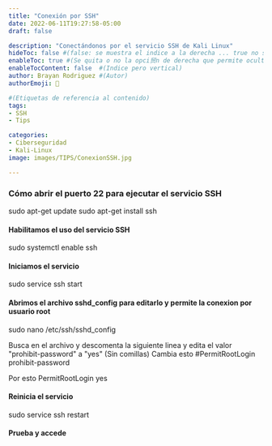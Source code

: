 ```yaml
---
title: "Conexión por SSH"
date: 2022-06-11T19:27:58-05:00
draft: false

description: "Conectándonos por el servicio SSH de Kali Linux"
hideToc: false #(false: se muestra el indice a la derecha ... true no se muestra)
enableToc: true #(Se quita o no la opci贸n de derecha que permite ocultar o no)
enableTocContent: false  #(Indice pero vertical)
author: Brayan Rodriguez #(Autor)
authorEmoji: 👺

#(Etiquetas de referencia al contenido)
tags:
- SSH
- Tips

categories:
- Ciberseguridad
- Kali-Linux
image: images/TIPS/ConexionSSH.jpg

---
```


### Cómo abrir el puerto 22 para ejecutar el servicio SSH

sudo apt-get update
sudo apt-get install ssh 

#### Habilitamos el uso del servicio SSH 
sudo systemctl enable ssh

#### Iniciamos el servicio
sudo service ssh start

#### Abrimos el archivo sshd_config para editarlo y permite la conexion por usuario root
sudo nano /etc/ssh/sshd_config

Busca en el archivo y descomenta la siguiente linea y edita el valor "prohibit-password" a "yes" (Sin comillas)
Cambia esto
#PermitRootLogin prohibit-password

Por esto 
PermitRootLogin yes

#### Reinicia el servicio
sudo service ssh restart

#### Prueba y accede 